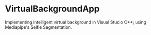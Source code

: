 # VirtualBackgroundApp
Implementing intelligent virtual background in Visual Studio C++; using Mediapipe's Selfie Segmentation.
